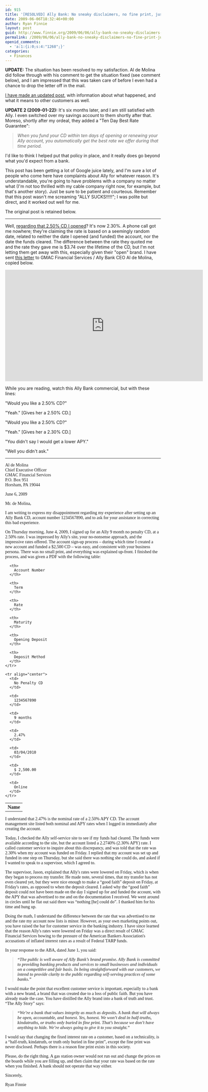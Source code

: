 ```yaml
---
id: 915
title: '[RESOLVED] Ally Bank: No sneaky disclaimers, no fine print, just lies.'
date: 2009-06-06T18:32:46+00:00
author: Ryan Finnie
layout: post
guid: http://www.finnie.org/2009/06/06/ally-bank-no-sneaky-disclaimers-no-fine-print-just-lies/
permalink: /2009/06/06/ally-bank-no-sneaky-disclaimers-no-fine-print-just-lies/
openid_comments:
  - 'a:1:{i:0;s:4:"1268";}'
categories:
  - Finances
---
```

**UPDATE:** The situation has been resolved to my satisfaction. Al de Molina did follow through with his comment to get the situation fixed (see comment below), and I am impressed that this was taken care of before I even had a chance to drop the letter off in the mail.

[I have made an updated post](http://www.finnie.org/2009/06/10/ally-bank-update/), with information about what happened, and what it means to other customers as well.

**UPDATE 2 (2009-01-22):** It's six months later, and I am still satisfied with Ally. I even switched over my savings account to them shortly after that. Moreso, shortly after my ordeal, they added a "Ten Day Best Rate Guarantee":

> _When you fund your CD within ten days of opening or renewing your Ally account, you automatically get the best rate we offer during that time period._

I'd like to think I helped put that policy in place, and it really does go beyond what you'd expect from a bank.

This post has been getting a lot of Google juice lately, and I'm sure a lot of people who come here have complaints about Ally for whatever reason. It's understandable, you're going to have problems with a company no matter what (I'm not too thrilled with my cable company right now, for example, but that's another story). Just be sure to be patient and courteous. Remember that this post wasn't me screaming "ALLY SUCKS!!!!!"; I was polite but direct, and it worked out well for me.

The original post is retained below.

* * *

Well, [regarding that 2.50% CD I opened](http://www.finnie.org/2009/06/05/achievement-unlocked-credit-card-solvency/)? It's now 2.30%. A phone call got me nowhere; they're claiming the rate is based on a seemingly random date, related to neither the date I opened (and funded) the account, nor the date the funds cleared. The difference between the rate they quoted me and the rate they gave me is $3.74 over the lifetime of the CD, but I'm not letting them get away with this, especially given their "open" brand. I have sent [this letter](/blog-media/2009/06/ally-2009-06-06-redacted.pdf) to GMAC Financial Services / Ally Bank CEO Al de Molina, copied below.

<iframe width="640" height="360" src="https://www.youtube.com/embed/7qb0vquRcys" frameborder="0" allowfullscreen></iframe>

While you are reading, watch this Ally Bank commercial, but with these lines:

"Would you like a 2.50% CD?"
  
"Yeah." [Gives her a 2.50% CD.]
  
"Would you like a 2.50% CD?"
  
"Yeah." [Gives her a 2.30% CD.]
  
"You didn't say I would get a lower APY."
  
"Well you didn't ask."

* * *

<div style="font-family: serif;">
  Al de Molina<br /> Chief Executive Officer<br /> GMAC Financial Services<br /> P.O. Box 951<br /> Horsham, PA 19044</p> 
  
  <p>
    June 6, 2009
  </p>
  
  <p>
    Mr. de Molina,
  </p>
  
  <p>
    I am writing to express my disappointment regarding my experience after setting up an Ally Bank CD, account number 1234567890, and to ask for your assistance in correcting this bad experience.
  </p>
  
  <p>
    On Thursday morning, June 4, 2009, I signed up for an Ally 9 month no penalty CD, at a 2.50% rate. I was impressed by Ally's site, your no-nonsense approach, and the impressive rates offered. The account sign-up process – during which time I created a new account and funded a $2,500 CD – was easy, and consistent with your business persona. There was no small print, and everything was explained up-front. I finished the process, and was given a PDF with the following table:
  </p>
  
  <table border="0">
    <tr>
      <th>
        Name
      </th>
      
      <th>
        Account Number
      </th>
      
      <th>
        Term
      </th>
      
      <th>
        Rate
      </th>
      
      <th>
        Maturity
      </th>
      
      <th>
        Opening Deposit
      </th>
      
      <th>
        Deposit Method
      </th>
    </tr>
    
    <tr align="center">
      <td>
        No Penalty CD
      </td>
      
      <td>
        1234567890
      </td>
      
      <td>
        9 months
      </td>
      
      <td>
        2.47%
      </td>
      
      <td>
        03/04/2010
      </td>
      
      <td>
        $ 2,500.00
      </td>
      
      <td>
        Online
      </td>
    </tr>
  </table>
  
  <p>
    I understand that 2.47% is the nominal rate of a 2.50% APY CD. The account management site listed both nominal and APY rates when I logged in immediately after creating the account.
  </p>
  
  <p>
    Today, I checked the Ally self-service site to see if my funds had cleared. The funds were available according to the site, but the account listed a 2.2740% (2.30% APY) rate. I called customer service to inquire about this discrepancy, and was told that the rate was 2.30% when my account was funded on Friday. I replied that my account was set up and funded in one step on Thursday, but she said there was nothing she could do, and asked if I wanted to speak to a supervisor, which I agreed to.
  </p>
  
  <p>
    The supervisor, Jason, explained that Ally's rates were lowered on Friday, which is when they began to process my transfer. He made note, several times, that my transfer has not even cleared yet, but they were nice enough to make a “good faith” deposit on Friday, at Friday's rates, as opposed to when the deposit cleared. I asked why the “good faith” deposit could not have been made on the day I signed up for and funded the account, with the APY that was advertised to me and on the documentation I received. We went around in circles until he flat out said there was “nothing [he] could do”. I thanked him for his time and hung up.
  </p>
  
  <p>
    Doing the math, I understand the difference between the rate that was advertised to me and the rate my account now lists is minor. However, as your own marketing points out, you have raised the bar for customer service in the banking industry. I have since learned that the reason Ally's rates were lowered on Friday was a direct result of GMAC Financial Services bowing to the pressure of the American Bankers Association's accusations of inflated interest rates as a result of Federal TARP funds.
  </p>
  
  <p>
    In your response to the ABA, dated June 1, you said:
  </p>
  
  <blockquote>
    <p>
      <strong><em>“The public is well aware of Ally Bank’s brand promise. Ally Bank is committed to providing banking products and services to small businesses and individuals on a competitive and fair basis. In being straightforward with our customers, we intend to provide clarity to the public regarding self-serving practices of some banks.”</em></strong>
    </p>
  </blockquote>
  
  <p>
    I would make the point that excellent customer service is important, especially to a bank with a new brand, a brand that was created due to a loss of public faith. But you have already made the case. You have distilled the Ally brand into a bank of truth and trust. “The Ally Story” says:
  </p>
  
  <blockquote>
    <p>
      <strong><em>“We’re a bank that values integrity as much as deposits. A bank that will always be open, accountable, and honest. Yes, honest. We won’t deal in half-truths, kindatruths, or truths only buried in fine print. That’s because we don’t have anything to hide. We’re always going to give it to you straight.”</em></strong>
    </p>
  </blockquote>
  
  <p>
    I would say that changing the fixed interest rate on a customer, based on a technicality, is a “half-truth, kindatruth, or truth only buried in fine print”, except the fine print was never disclosed. Perhaps there is a reason fine print exists in this society.
  </p>
  
  <p>
    Please, do the right thing. A gas station owner would not run out and change the prices on the boards while you are filling up, and then claim that your rate was based on the rate when you finished. A bank should not operate that way either.
  </p>
  
  <p>
    Sincerely,
  </p>
  
  <p>
    Ryan Finnie
  </p>
</div>
